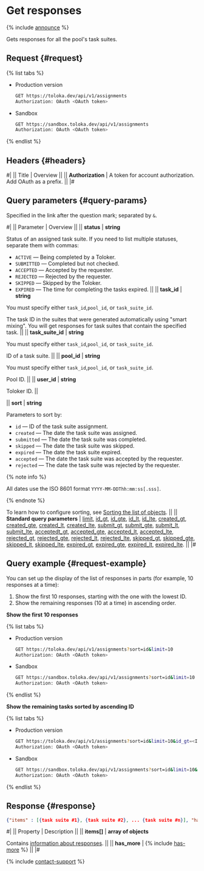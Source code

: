 # Get responses

{% include [announce](../_includes/announce.md) %}

Gets responses for all the pool's task suites.

## Request {#request}

{% list tabs %}

- Production version

  ```bash
  GET https://toloka.dev/api/v1/assignments
  Authorization: OAuth <OAuth token>
  ```

- Sandbox

  ```bash
  GET https://sandbox.toloka.dev/api/v1/assignments
  Authorization: OAuth <OAuth token>
  ```

{% endlist %}

## Headers {#headers}

#|
|| Title | Overview ||
|| **Authorization** | A token for account authorization. Add OAuth as a prefix. ||
|#

## Query parameters {#query-params}

Specified in the link after the question mark; separated by `&`.

#|
|| Parameter | Overview ||
|| **status** | **string**

Status of an assigned task suite. If you need to list multiple statuses, separate them with commas:

- `ACTIVE` — Being completed by a Toloker.
- `SUBMITTED` — Completed but not checked.
- `ACCEPTED` — Accepted by the requester.
- `REJECTED` — Rejected by the requester.
- `SKIPPED` — Skipped by the Toloker.
- `EXPIRED` — The time for completing the tasks expired. ||
|| **task_id** | **string**

You must specify either `task_id`,`pool_id`, or `task_suite_id`.

The task ID in the suites that were generated automatically using "smart mixing". You will get responses for task suites that contain the specified task. ||
|| **task_suite_id** | **string**

You must specify either `task_id`,`pool_id`, or `task_suite_id`.

ID of a task suite. ||
|| **pool_id** | **string**

You must specify either `task_id`,`pool_id`, or `task_suite_id`.

Pool ID. ||
|| **user_id** | **string**

Toloker ID. ||

|| **sort** | **string**

Parameters to sort by:

- `id` — ID of the task suite assignment.
- `created` — The date the task suite was assigned.
- `submitted` — The date the task suite was completed.
- `skipped` — The date the task suite was skipped.
- `expired` — The date the task suite expired.
- `accepted` — The date the task suite was accepted by the requester.
- `rejected` — The date the task suite was rejected by the requester.

{% note info %}

All dates use the ISO 8601 format `YYYY-MM-DDThh:mm:ss[.sss]`.

{% endnote %}

To learn how to configure sorting, see [Sorting the list of objects](sorting.md). ||
|| **Standard query parameters** | [limit](standard-query-parameters.md#limit),  [id_gt](standard-query-parameters.md#id_gt), [id_gte](standard-query-parameters.md#id_gte), [id_lt](standard-query-parameters.md#id_lt), [id_lte](standard-query-parameters.md#id_lte), [created_gt](standard-query-parameters.md#created_gt), [created_gte](standard-query-parameters.md#created_gte), [created_lt](standard-query-parameters.md#created_lt), [created_lte](standard-query-parameters.md#created_lte), [submit_gt](standard-query-parameters.md#submit_gt), [submit_gte](standard-query-parameters.md#submit_gte), [submit_lt](standard-query-parameters.md#submit_lt), [submit_lte](standard-query-parameters.md#submit_lte), [acceptedt_gt](standard-query-parameters.md#accepted_gt), [accepted_gte](standard-query-parameters.md#accepted_gte), [accepted_lt](standard-query-parameters.md#accepted_lt), [accepted_lte](standard-query-parameters.md#accepted_lte), [rejected_gt](standard-query-parameters.md#rejected_gt), [rejected_gte](standard-query-parameters.md#rejected_gte), [rejected_lt](standard-query-parameters.md#rejected_lt), [rejected_lte](standard-query-parameters.md#rejected_lte), [skipped_gt](standard-query-parameters.md#skipped_gt), [skipped_gte](standard-query-parameters.md#skipped_gte), [skipped_lt](standard-query-parameters.md#skipped_lt), [skipped_lte](standard-query-parameters.md#skipped_lte), [expired_gt](standard-query-parameters.md#expired_gt), [expired_gte](standard-query-parameters.md#expired_gte), [expired_lt](standard-query-parameters.md#expired_lt), [expired_lte](standard-query-parameters.md#expired_lte). ||
|#

## Query example {#request-example}

You can set up the display of the list of responses in parts (for example, 10 responses at a time):

1. Show the first 10 responses, starting with the one with the lowest ID.
1. Show the remaining responses (10 at a time) in ascending order.

**Show the first 10 responses**

{% list tabs %}

- Production version

  ```bash
  GET https://toloka.dev/api/v1/assignments?sort=id&limit=10
  Authorization: OAuth <OAuth token>
  ```

- Sandbox

  ```bash
  GET https://sandbox.toloka.dev/api/v1/assignments?sort=id&limit=10
  Authorization: OAuth <OAuth token>
  ```

{% endlist %}

**Show the remaining tasks sorted by ascending ID**

{% list tabs %}

- Production version

  ```bash
  GET https://toloka.dev/api/v1/assignments?sort=id&limit=10&id_gt=<ID of the last task suite from the previous response>
  Authorization: OAuth <OAuth token>
  ```

- Sandbox

  ```bash
  GET https://sandbox.toloka.dev/api/v1/assignments?sort=id&limit=10&id_gt=<ID of the last task suite from the previous response>
  Authorization: OAuth <OAuth token>
  ```

{% endlist %}

## Response {#response}

```json
{"items" : [{task suite #1}, {task suite #2}, ... {task suite #n}], "has_more": true}
```

#|
|| Property | Description ||
|| **items[]** | **array of objects**

Contains [information about responses](get-assignment-id.md). ||
|| **has_more** | {% include [has-more](../_includes/has-more.md) %} ||
|#

{% include [contact-support](../../guide/_includes/contact-support.md) %}